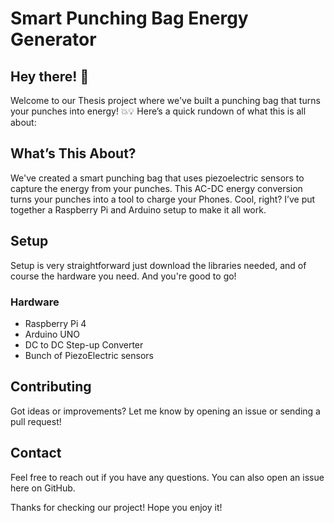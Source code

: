 # Smart Punching Bag Energy Generator

## **Hey there!** 👋

Welcome to our Thesis project where we've built a punching bag that turns your punches into energy! 💥💡 Here’s a quick rundown of what this is all about:

## **What’s This About?**
We've created a smart punching bag that uses piezoelectric sensors to capture the energy from your punches. This AC-DC energy conversion turns your punches into a tool to charge your Phones. Cool, right? I’ve put together a Raspberry Pi and Arduino setup to make it all work.

## **Setup**

Setup is very straightforward just download the libraries needed, and of course the hardware you need. And you're good to go!

### **Hardware**
* Raspberry Pi 4
* Arduino UNO
* DC to DC Step-up Converter
* Bunch of PiezoElectric sensors

## **Contributing**
Got ideas or improvements? Let me know by opening an issue or sending a pull request!

## **Contact**
Feel free to reach out if you have any questions. You can also open an issue here on GitHub.

Thanks for checking our project! Hope you enjoy it!
